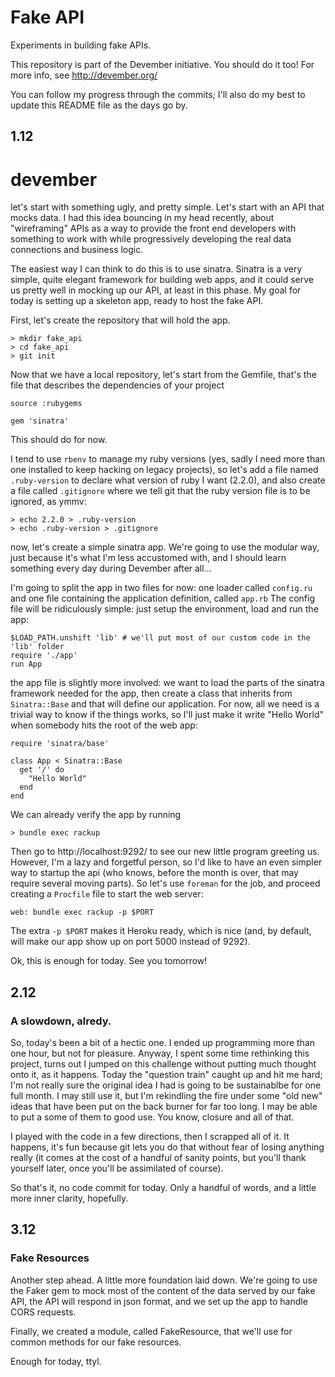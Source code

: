# Fake API

Experiments in building fake APIs.

This repository is part of the Devember initiative. You should do it
too!
For more info, see http://devember.org/

You can follow my progress through the commits; I'll also do my best to
update this README file as the days go by.

## 1.12

# devember
let's start with something ugly, and pretty simple.
Let's start with an API that mocks data.
I had this idea bouncing in my head recently, about "wireframing" APIs
as a way to provide the front end developers with something to work with
while progressively developing the real data connections and business
logic.

The easiest way I can think to do this is to use sinatra.
Sinatra is a very simple, quite elegant framework for building web apps,
and it could serve us pretty well in mocking up our API, at least in
this phase. My goal for today is setting up a skeleton app, ready to
host the fake API.

First, let's create the repository that will hold the app.
```
> mkdir fake_api
> cd fake_api
> git init
```

Now that we have a local repository, let's start from the Gemfile,
that's the file that describes the dependencies of your project

```
source :rubygems

gem 'sinatra'
```
This should do for now.

I tend to use `rbenv` to manage my ruby versions (yes, sadly I need more
than one installed to keep hacking on legacy projects), so let's add a
file named `.ruby-version` to declare what version of ruby I want
(2.2.0), and also create a file called `.gitignore` where we tell git
that the ruby version file is to be ignored, as ymmv:
```
> echo 2.2.0 > .ruby-version
> echo .ruby-version > .gitignore
```

now, let's create a simple sinatra app.
We're going to use the modular way, just because it's what I'm less
accustomed with, and I should learn something every day during Devember
after all...

I'm going to split the app in two files for now: one loader called
`config.ru` and one file containing the application definition, called
`app.rb`
The config file will be ridiculously simple: just setup the environment,
load and run the app:
```
$LOAD_PATH.unshift 'lib' # we'll put most of our custom code in the
'lib' folder
require './app'
run App
```

the app file is slightly more involved: we want to load the parts of the
sinatra framework needed for the app, then create a class that inherits
from `Sinatra::Base` and that will define our application. For now, all
we need is a trivial way to know if the things works, so I'll just make
it write "Hello World" when somebody hits the root of the web app:
```
require 'sinatra/base'

class App < Sinatra::Base
  get '/' do
    "Hello World"
  end
end
```

We can already verify the app by running
```
> bundle exec rackup
```

Then go to http://localhost:9292/ to see our new little program greeting
us.
However, I'm a lazy and forgetful person, so I'd like to have an even
simpler way to startup the api (who knows, before the month is over,
that may require several moving parts).
So let's use `foreman` for the job, and proceed creating a `Procfile`
file to start the web server:
```
web: bundle exec rackup -p $PORT
```
The extra `-p $PORT` makes it Heroku ready, which is nice (and, by
default, will make our app show up on port 5000 instead of 9292).

Ok, this is enough for today. See you tomorrow!

## 2.12

### A slowdown, alredy.

So, today's been a bit of a hectic one. I ended up programming more than
one hour, but not for pleasure.
Anyway, I spent some time rethinking this project, turns out I jumped on
this challenge without putting much thought onto it, as it happens.
Today the "question train" caught up and hit me hard; I'm not really
sure the original idea I had is going to be sustainablbe for one full
month. I may still use it,  but I'm rekindling the fire under some "old new"
ideas that have been put on the back burner for far too long.
I may be able to put a some of them to good use. You know, closure and
all of that.

I played with the code in a few directions, then I scrapped all of it.
It happens, it's fun because git lets you do that without fear of losing
anything really (it comes at the cost of a handful of sanity points, but
you'll thank yourself later, once you'll be assimilated of course).

So that's it, no code commit for today. Only a handful of words, and
a little more inner clarity, hopefully.

## 3.12

### Fake Resources

Another step ahead. A little more foundation laid down.
We're going to use the Faker gem to mock most of the content of the data
served by our fake API, the API will respond in json format, and we set
up the app to handle CORS requests.

Finally, we created a module, called FakeResource, that we'll use for
common methods for our fake resources.

Enough for today, ttyl.



